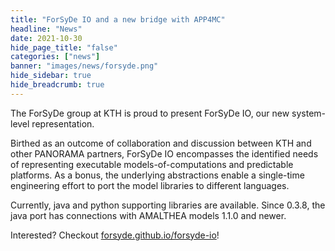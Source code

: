 ```yaml
---
title: "ForSyDe IO and a new bridge with APP4MC"
headline: "News"
date: 2021-10-30
hide_page_title: "false"
categories: ["news"]
banner: "images/news/forsyde.png"
hide_sidebar: true
hide_breadcrumb: true
---
```

The ForSyDe group at KTH is proud to present ForSyDe IO, our new system-level representation. 

<!--more-->

Birthed as an outcome of collaboration and discussion between KTH and other PANORAMA partners, ForSyDe IO encompasses the identified needs of representing executable models-of-computations and predictable platforms. As a bonus, the underlying abstractions enable a single-time engineering effort to port the model libraries to different languages.

Currently, java and python supporting libraries are available. Since 0.3.8, the java port has connections with AMALTHEA models 1.1.0 and newer.

Interested? Checkout [forsyde.github.io/forsyde-io](https://forsyde.github.io/forsyde-io/)!